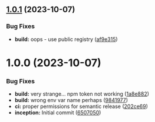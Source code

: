 ## [1.0.1](https://github.com/sesamecare/xml-deep-merge/compare/v1.0.0...v1.0.1) (2023-10-07)


### Bug Fixes

* **build:** oops - use public registry ([af9e315](https://github.com/sesamecare/xml-deep-merge/commit/af9e31581553fc12f532228d43d321dd4a31ada7))

# 1.0.0 (2023-10-07)


### Bug Fixes

* **build:** very strange... npm token not working ([1a8e882](https://github.com/sesamecare/xml-deep-merge/commit/1a8e8821809392cf1d62c671c69cc9c565b6f887))
* **build:** wrong env var name perhaps ([9841977](https://github.com/sesamecare/xml-deep-merge/commit/984197785a80b3c47eb53c955357963e2246a74e))
* **ci:** proper permissions for semantic release ([202ce69](https://github.com/sesamecare/xml-deep-merge/commit/202ce6991a0bf0ce1d3ba2c90ff99599f50057da))
* **inception:** Initial commit ([6507050](https://github.com/sesamecare/xml-deep-merge/commit/6507050676e178564a9eb9e4006125a7d3117bfb))
